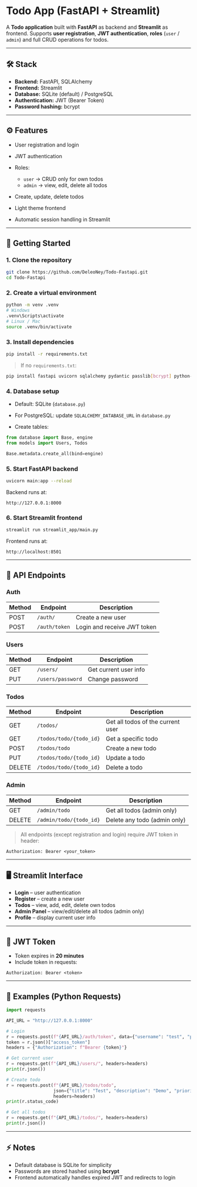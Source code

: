 # Todo App (FastAPI + Streamlit)

A **Todo application** built with **FastAPI** as backend and **Streamlit** as frontend.
Supports **user registration**, **JWT authentication**, **roles** (`user` / `admin`) and full CRUD operations for todos.

---

## 🛠 Stack

* **Backend:** FastAPI, SQLAlchemy
* **Frontend:** Streamlit
* **Database:** SQLite (default) / PostgreSQL
* **Authentication:** JWT (Bearer Token)
* **Password hashing:** bcrypt

---

## ⚙ Features

* User registration and login
* JWT authentication
* Roles:

  * `user` → CRUD only for own todos
  * `admin` → view, edit, delete all todos
* Create, update, delete todos
* Light theme frontend
* Automatic session handling in Streamlit

---

## 🚀 Getting Started

### 1. Clone the repository

```bash
git clone https://github.com/DeleoNey/Todo-Fastapi.git
cd Todo-Fastapi
```

### 2. Create a virtual environment

```bash
python -m venv .venv
# Windows
.venv\Scripts\activate
# Linux / Mac
source .venv/bin/activate
```

### 3. Install dependencies

```bash
pip install -r requirements.txt
```

> If no `requirements.txt`:

```bash
pip install fastapi uvicorn sqlalchemy pydantic passlib[bcrypt] python-jose streamlit
```

### 4. Database setup

* Default: SQLite (`database.py`)

* For PostgreSQL: update `SQLALCHEMY_DATABASE_URL` in `database.py`

* Create tables:

```python
from database import Base, engine
from models import Users, Todos

Base.metadata.create_all(bind=engine)
```

### 5. Start FastAPI backend

```bash
uvicorn main:app --reload
```

Backend runs at:

```
http://127.0.0.1:8000
```

### 6. Start Streamlit frontend

```bash
streamlit run streamlit_app/main.py
```

Frontend runs at:

```
http://localhost:8501
```

---

## 🔗 API Endpoints

### Auth

| Method | Endpoint      | Description                 |
| ------ | ------------- | --------------------------- |
| POST   | `/auth/`      | Create a new user           |
| POST   | `/auth/token` | Login and receive JWT token |

### Users

| Method | Endpoint          | Description           |
| ------ | ----------------- | --------------------- |
| GET    | `/users/`         | Get current user info |
| PUT    | `/users/password` | Change password       |

### Todos

| Method | Endpoint                | Description                       |
| ------ | ----------------------- | --------------------------------- |
| GET    | `/todos/`               | Get all todos of the current user |
| GET    | `/todos/todo/{todo_id}` | Get a specific todo               |
| POST   | `/todos/todo`           | Create a new todo                 |
| PUT    | `/todos/todo/{todo_id}` | Update a todo                     |
| DELETE | `/todos/todo/{todo_id}` | Delete a todo                     |

### Admin

| Method | Endpoint                | Description                  |
| ------ | ----------------------- | ---------------------------- |
| GET    | `/admin/todo`           | Get all todos (admin only)   |
| DELETE | `/admin/todo/{todo_id}` | Delete any todo (admin only) |

> All endpoints (except registration and login) require JWT token in header:

```
Authorization: Bearer <your_token>
```

---

## 🖥 Streamlit Interface

* **Login** – user authentication
* **Register** – create a new user
* **Todos** – view, add, edit, delete own todos
* **Admin Panel** – view/edit/delete all todos (admin only)
* **Profile** – display current user info

---

## 🔑 JWT Token

* Token expires in **20 minutes**
* Include token in requests:

```
Authorization: Bearer <token>
```

---

## 📝 Examples (Python Requests)

```python
import requests

API_URL = "http://127.0.0.1:8000"

# Login
r = requests.post(f"{API_URL}/auth/token", data={"username": "test", "password": "1234"})
token = r.json()["access_token"]
headers = {"Authorization": f"Bearer {token}"}

# Get current user
r = requests.get(f"{API_URL}/users/", headers=headers)
print(r.json())

# Create todo
r = requests.post(f"{API_URL}/todos/todo",
                  json={"title": "Test", "description": "Demo", "priority": 3, "complete": False},
                  headers=headers)
print(r.status_code)

# Get all todos
r = requests.get(f"{API_URL}/todos/", headers=headers)
print(r.json())
```

---

## ⚡ Notes

* Default database is SQLite for simplicity
* Passwords are stored hashed using **bcrypt**
* Frontend automatically handles expired JWT and redirects to login
